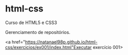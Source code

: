 # html-css
 Curso de HTML5 e CSS3

Gerenciamento de repositórios.

<a href="https://natanael98p.github.io/html-css/exercicios/ex001/index.html"Executar exercício 001>